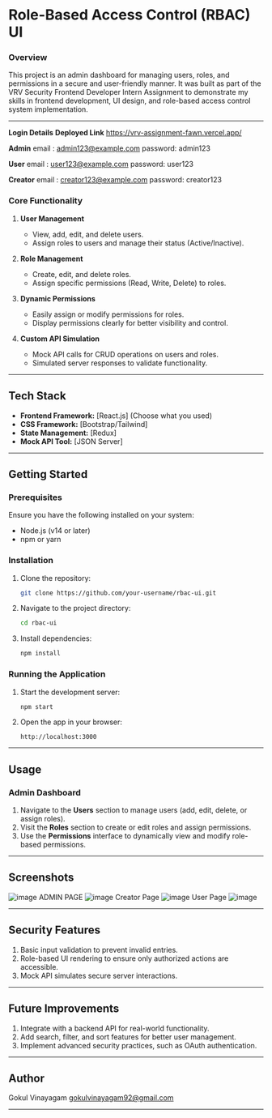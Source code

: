 # **Role-Based Access Control (RBAC) UI**

### **Overview**
This project is an admin dashboard for managing users, roles, and permissions in a secure and user-friendly manner. It was built as part of the VRV Security Frontend Developer Intern Assignment to demonstrate my skills in frontend development, UI design, and role-based access control system implementation.

---
 **Login Details**
**Deployed Link** https://vrv-assignment-fawn.vercel.app/

**Admin**
email :  admin123@example.com
password: admin123

**User**
email :  user123@example.com
password: user123

**Creator**
email :  creator123@example.com
password: creator123

### **Core Functionality**
1. **User Management**
   - View, add, edit, and delete users.
   - Assign roles to users and manage their status (Active/Inactive).

2. **Role Management**
   - Create, edit, and delete roles.
   - Assign specific permissions (Read, Write, Delete) to roles.

3. **Dynamic Permissions**
   - Easily assign or modify permissions for roles.
   - Display permissions clearly for better visibility and control.

4. **Custom API Simulation**
   - Mock API calls for CRUD operations on users and roles.
   - Simulated server responses to validate functionality.

---

## **Tech Stack**

- **Frontend Framework:** [React.js] (Choose what you used)
- **CSS Framework:** [Bootstrap/Tailwind]
- **State Management:** [Redux]
- **Mock API Tool:** [JSON Server]

---

## **Getting Started**

### **Prerequisites**
Ensure you have the following installed on your system:
- Node.js (v14 or later)
- npm or yarn

### **Installation**
1. Clone the repository:
   ```bash
   git clone https://github.com/your-username/rbac-ui.git
   ```
2. Navigate to the project directory:
   ```bash
   cd rbac-ui
   ```
3. Install dependencies:
   ```bash
   npm install
   ```

### **Running the Application**
1. Start the development server:
   ```bash
   npm start
   ```
2. Open the app in your browser:
   ```
   http://localhost:3000
   ```

---

## **Usage**

### **Admin Dashboard**
1. Navigate to the **Users** section to manage users (add, edit, delete, or assign roles).
2. Visit the **Roles** section to create or edit roles and assign permissions.
3. Use the **Permissions** interface to dynamically view and modify role-based permissions.

---

## **Screenshots**

![image](https://github.com/user-attachments/assets/66d237a5-46e3-474c-befa-d6cef18df416)
ADMIN PAGE
![image](https://github.com/user-attachments/assets/c61d3855-8421-4a43-830c-e942602f9991)
Creator Page
![image](https://github.com/user-attachments/assets/8b40c6eb-9e97-4302-97a4-0e03abf8bfd1)
User Page
![image](https://github.com/user-attachments/assets/250e51ab-453c-4f9e-abb8-c66c3cf1c386)

---

## **Security Features**
1. Basic input validation to prevent invalid entries.
2. Role-based UI rendering to ensure only authorized actions are accessible.
3. Mock API simulates secure server interactions.

---

## **Future Improvements**
1. Integrate with a backend API for real-world functionality.
2. Add search, filter, and sort features for better user management.
3. Implement advanced security practices, such as OAuth authentication.
---

## **Author**
Gokul Vinayagam 
gokulvinayagam92@gmail.com

---
